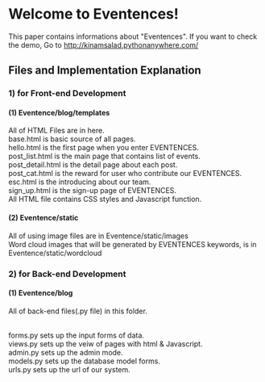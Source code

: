 # Welcome to Eventences!

This paper contains informations about "Eventences".
If you want to check the demo, Go to http://kinamsalad.pythonanywhere.com/

## Files and Implementation Explanation
### 1) for Front-end Development
#### (1) Eventence/blog/templates

All of HTML Files are in here.
<br>base.html is basic source of all pages.
<br>hello.html is the first page when you enter EVENTENCES.
<br>post_list.html is the main page that contains list of events.
<br>post_detail.html is the detail page about each post.
<br>post_cat.html is the reward for user who contribute our EVENTENCES.
<br>esc.html is the introducing about our team.
<br>sign_up.html is the sign-up page of EVENTENCES.
<br>All HTML file contains CSS styles and Javascript function.

#### (2) Eventence/static

All of using image files are in Eventence/static/images
<br>Word cloud images that will be generated by EVENTENCES keywords, is in Eventence/static/wordcloud

### 2) for Back-end Development
#### (1) Eventence/blog

All of back-end files(.py file) in this folder.

<br>forms.py sets up the input forms of data.
<br>views.py sets up the veiw of pages with html & Javascript.
<br>admin.py sets up the admin mode.
<br>models.py sets up the database model forms.
<br>urls.py sets up the url of our system.
